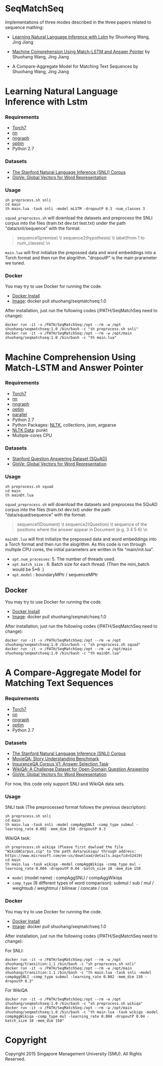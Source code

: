 # SeqMatchSeq
Implementations of three modes described in the three papers related to sequence mathing:

- [Learning Natural Language Inference with Lstm](https://arxiv.org/abs/1512.08849) by Shuohang Wang, Jing Jiang

- [Machine Comprehension Using Match-LSTM and Answer Pointer](https://arxiv.org/abs/1608.07905) by Shuohang Wang, Jing Jiang

- A Compare-Aggregate Model for Matching Text Sequences by Shuohang Wang, Jing Jiang

# Learning Natural Language Inference with Lstm

### Requirements
- [Torch7](https://github.com/torch/torch7)
- [nn](https://github.com/torch/nn)
- [nngraph](https://github.com/torch/nngraph)
- [optim](https://github.com/torch/optim)
- Python 2.7

### Datasets
- [The Stanford Natural Language Inference (SNLI) Corpus](http://nlp.stanford.edu/projects/snli/)
- [GloVe: Global Vectors for Word Representation](http://nlp.stanford.edu/data/glove.840B.300d.zip)

### Usage
```
sh preprocess.sh snli
cd main
th main.lua -task snli -model mLSTM -dropoutP 0.3 -num_classes 3
```

`squad_preprocess.sh` will download the datasets and preprocess the SNLI corpus into the files 
(train.txt dev.txt test.txt) under the path "data/snli/sequence" with the format:

>sequence1(premise) \t sequence2(hypothesis) \t label(from 1 to num_classes) \n

`main.lua` will first initialize the prepossed data and word embeddings into a Torch format and 
then run the alogrithm. "dropoutP" is the main prarameter we tuned.

### Docker
You may try to use Docker for running the code.
- [Docker Install](https://github.com/codalab/codalab-worksheets/wiki/Installing-Docker)
- [Image](https://hub.docker.com/r/shuohang/seqmatchseq/): docker pull shuohang/seqmatchseq:1.0

After installation, just run the following codes (/PATH/SeqMatchSeq need to change):
```
docker run -it -v /PATH/SeqMatchSeq:/opt --rm -w /opt      shuohang/seqmatchseq:1.0 /bin/bash -c "sh preprocess.sh snli"
docker run -it -v /PATH/SeqMatchSeq:/opt --rm -w /opt/main shuohang/seqmatchseq:1.0 /bin/bash -c "th main.lua"
```
# Machine Comprehension Using Match-LSTM and Answer Pointer

### Requirements
- [Torch7](https://github.com/torch/torch7)
- [nn](https://github.com/torch/nn)
- [nngraph](https://github.com/torch/nngraph)
- [optim](https://github.com/torch/optim)
- [parallel](https://github.com/clementfarabet/lua---parallel)
- Python 2.7
- Python Packages: [NLTK](http://www.nltk.org/install.html), collections, json, argparse
- [NLTK Data](http://www.nltk.org/data.html): punkt
- Multiple-cores CPU

### Datasets
- [Stanford Question Answering Dataset (SQuAD)](https://rajpurkar.github.io/SQuAD-explorer/)
- [GloVe: Global Vectors for Word Representation](http://nlp.stanford.edu/data/glove.840B.300d.zip)

### Usage
```
sh preprocess.sh squad
cd main
th mainDt.lua 
```

`squad_preprocess.sh` will download the datasets and preprocess the SQuAD corpus into the files 
(train.txt dev.txt) under the path "data/squad/sequence" with the format:

>sequence1(Doument) \t sequence2(Question) \t sequence of the positions where the answer appear 
in Document (e.g. 3 4 5 6)  \n

`mainDt.lua` will first initialize the prepossed data and word embeddings into a Torch format and 
then run the alogrithm. As this code is run through multiple CPU cores, the initial parameters are
written in file "main/init.lua". 

- `opt.num_processes`: 5. The number of threads used.
- `opt.batch_size`   : 6. Batch size for each thread. (Then the mini_batch would be 5*6 .)
- `opt.model`        : boundaryMPtr / sequenceMPtr 

## Docker
You may try to use Docker for running the code.
- [Docker Install](https://github.com/codalab/codalab-worksheets/wiki/Installing-Docker)
- [Image](https://hub.docker.com/r/shuohang/seqmatchseq/): docker pull shuohang/seqmatchseq:1.0

After installation, just run the following codes (/PATH/SeqMatchSeq need to change):
```
docker run -it -v /PATH/SeqMatchSeq:/opt --rm -w /opt      shuohang/seqmatchseq:1.0 /bin/bash -c "sh preprocess.sh squad"
docker run -it -v /PATH/SeqMatchSeq:/opt --rm -w /opt/main shuohang/seqmatchseq:1.0 /bin/bash -c "th mainDt.lua"
```

# A Compare-Aggregate Model for Matching Text Sequences
### Requirements
- [Torch7](https://github.com/torch/torch7)
- [nn](https://github.com/torch/nn)
- [nngraph](https://github.com/torch/nngraph)
- [optim](https://github.com/torch/optim)
- Python 2.7

### Datasets
- [The Stanford Natural Language Inference (SNLI) Corpus](http://nlp.stanford.edu/projects/snli/)
- [MovieQA: Story Understanding Benchmark](http://movieqa.cs.toronto.edu/home/)
- [InsuranceQA Corpus V1: Answer Selection Task](https://github.com/shuzi/insuranceQA)
- [WikiQA: A Challenge Dataset for Open-Domain Question Answering](https://www.microsoft.com/en-us/research/publication/wikiqa-a-challenge-dataset-for-open-domain-question-answering/)
- [GloVe: Global Vectors for Word Representation](http://nlp.stanford.edu/data/glove.840B.300d.zip)

For now, this code only support SNLI and WikiQA data sets.

### Usage
SNLI task (The preprocessed format follows the previous description):
```
sh preprocess.sh snli
cd main
th main.lua -task snli -model compAggSNLI -comp_type submul -learning_rate 0.002 -mem_dim 150 -dropoutP 0.3 
```
WikiQA task:
```
sh preprocess.sh wikiqa (Please first dowload the file "WikiQACorpus.zip" to the path data/wikiqa/ through address: https://www.microsoft.com/en-us/download/details.aspx?id=52419)
cd main
th main.lua -task wikiqa -model compAggWikiqa -comp_type mul -learning_rate 0.004 -dropoutP 0.04 -batch_size 10 -mem_dim 150 
```

- `model` (model name) : compAggSNLI  / compAggWikiqa 
- `comp_type` (8 different types of word comparison): submul / sub / mul / weightsub / weightmul / bilinear / concate / cos

### Docker
You may try to use Docker for running the code.
- [Docker Install](https://github.com/codalab/codalab-worksheets/wiki/Installing-Docker)
- [Image](https://hub.docker.com/r/shuohang/seqmatchseq/): docker pull shuohang/seqmatchseq:1.0

After installation, just run the following codes (/PATH/SeqMatchSeq need to change):

For SNLI:
```
docker run -it -v /PATH/SeqMatchSeq:/opt --rm -w /opt      shuohang/transition:1.1 /bin/bash -c "sh preprocess.sh snli"
docker run -it -v /PATH/SeqMatchSeq:/opt --rm -w /opt/main shuohang/transition:1.1 /bin/bash -c "th main.lua -task snli -model compAggSNLI -comp_type submul -learning_rate 0.002 -mem_dim 150 -dropoutP 0.3"
```
For WikiQA
```
docker run -it -v /PATH/SeqMatchSeq:/opt --rm -w /opt      shuohang/seqmatchseq:1.0 /bin/bash -c "sh preprocess.sh wikiqa"
docker run -it -v /PATH/SeqMatchSeq:/opt --rm -w /opt/main shuohang/seqmatchseq:1.0 /bin/bash -c "th main.lua -task wikiqa -model compAggWikiqa -comp_type mul -learning_rate 0.004 -dropoutP 0.04 -batch_size 10 -mem_dim 150"
```
# Copyright
Copyright 2015 Singapore Management University (SMU). All Rights Reserved.
